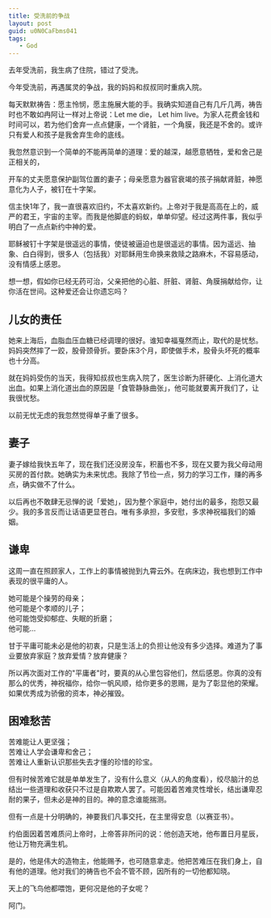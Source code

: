 ```yaml
---
title: 受洗前的争战
layout: post
guid: u0N0CaFbms041
tags:
   - God
---
```


去年受洗前，我生病了住院，错过了受洗。

今年受洗前，再遇属灵的争战，我的妈妈和叔叔同时重病入院。

每天默默祷告：愿主怜悯，愿主施展大能的手。我确实知道自己有几斤几两，祷告时也不敢如冉阿让一样对上帝说：Let me die， Let him live。为家人花费金钱和时间可以，若为他们舍弃一点点健康，一个肾脏，一个角膜，我还是不舍的。或许只有爱人和孩子是我舍弃生命的底线。

我忽然意识到一个简单的不能再简单的道理：爱的越深，越愿意牺牲，爱和舍己是正相关的，

开车的丈夫愿意保护副驾位置的妻子；母亲愿意为器官衰竭的孩子捐献肾脏，神愿意化为人子，被钉在十字架。

信主快1年了，我一直很喜欢旧约，不太喜欢新约。上帝对于我是高高在上的，威严的君王，宇宙的主宰。而我是他脚底的蚂蚁，单单仰望。经过这两件事，我似乎明白了一点点新约中神的爱。

耶稣被钉十字架是很遥远的事情，使徒被逼迫也是很遥远的事情。因为遥远、抽象、白白得到，很多人（包括我）对耶稣用生命换来救赎之路麻木，不容易感动，没有情感上感恩。

想一想，假如你已经无药可治，父亲把他的心脏、肝脏、肾脏、角膜捐献给你，让你活在世间。这种爱还会让你遗忘吗？

## 儿女的责任

她来上海后，血脂血压血糖已经调理的很好。谁知幸福戛然而止，取代的是忧愁。妈妈突然摔了一跤，股骨颈骨折。要卧床3个月，即使做手术，股骨头坏死的概率也十分高。

就在妈妈受伤的当天，我得知叔叔也生病入院了，医生诊断为肝硬化、上消化道大出血。如果上消化道出血的原因是「食管静脉曲张」，他可能就要离开我们了，让我很忧愁。

以前无忧无虑的我忽然觉得单子重了很多。

## 妻子

妻子嫁给我快五年了，现在我们还没房没车，积蓄也不多，现在又要为我父母动用买房的首付款。她确实为未来忧虑。我除了节俭一点，努力的学习工作，赚的再多点，确实做不了什么。

以后再也不敢肆无忌惮的说「爱她」，因为整个家庭中，她付出的最多，抱怨又最少。我的多言反而让话语更显苍白。唯有多承担，多安慰，多求神祝福我们的婚姻。

## 谦卑

这周一直在照顾家人，工作上的事情被抛到九霄云外。在病床边，我也想到工作中表现的很平庸的人。

她可能是个操劳的母亲；  
他可能是个孝顺的儿子；  
他可能饱受抑郁症、失眠的折磨；  
他可能...  

甘于平庸可能未必是他的初衷，只是生活上的负担让他没有多少选择。难道为了事业要放弃家庭？放弃爱情？放弃健康？

所以再次面对工作的"平庸者"时，要真的从心里包容他们，然后感恩。你真的没有那么的优秀，神祝福你，给你一帆风顺，给你更多的恩赐，是为了彰显他的荣耀。如果优秀成为骄傲的资本，神必摧毁。

## 困难愁苦

苦难能让人更坚强；  
苦难让人学会谦卑和舍己；  
苦难让人重新认识那些失去才懂的珍惜的珍宝。  

但有时候苦难它就是单单发生了，没有什么意义（从人的角度看），绞尽脑汁的总结出一些道理和收获只不过是自欺欺人罢了。可能因着苦难灵性增长，结出谦卑忍耐的果子，但未必是神的目的。神的意念谁能揣测。

但有一点是十分明确的，神要我们凡事交托，在主里得安息（以赛亚书）。

约伯面因着苦难质问上帝时，上帝答非所问的说：他创造天地，他布置日月星辰，他让万物充满生机。

是的，他是伟大的造物主，他能赐予，也可随意拿走。他把苦难压在我们身上，自有他的道理。他对我们的祷告也不会不管不顾，因所有的一切他都知晓。

天上的飞鸟他都喂饱，更何况是他的子女呢？

阿门。

